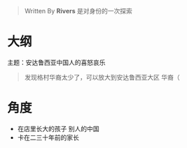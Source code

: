 


> Written By **Rivers**
> 是对身份的一次探索
# 大纲
主题：安达鲁西亚中国人的喜怒哀乐

>发现格村华裔太少了，可以放大到安达鲁西亚大区
>华裔（
# 角度
- 在店里长大的孩子
别人的中国
- 卡在二三十年前的家长

<!--stackedit_data:
eyJoaXN0b3J5IjpbMTgwMTM5MTUxNyw4OTU5NDUyMjNdfQ==
-->